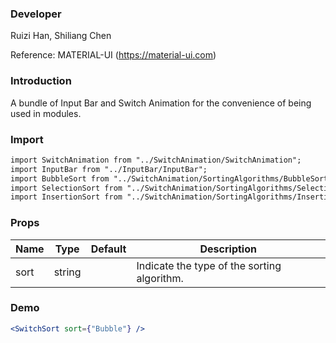 ### **Developer**

Ruizi Han, Shiliang Chen

Reference: MATERIAL-UI (https://material-ui.com)

### **Introduction**

A bundle of Input Bar and  Switch Animation for the convenience of being used in modules.

### **Import**

```html
import SwitchAnimation from "../SwitchAnimation/SwitchAnimation";
import InputBar from "../InputBar/InputBar";
import BubbleSort from "../SwitchAnimation/SortingAlgorithms/BubbleSort/BubbleSort";
import SelectionSort from "../SwitchAnimation/SortingAlgorithms/SelectionSort/SelectionSort";
import InsertionSort from "../SwitchAnimation/SortingAlgorithms/InsertionSort/InsertionSort";

```

### **Props**

| Name         | Type   | Default | Description                                        |
| ------------ | ------ | ------- | -------------------------------------------------- |
| sort        | string |        | Indicate the type of the sorting algorithm.            |

### **Demo**

```jsx
<SwitchSort sort={"Bubble"} />
```
